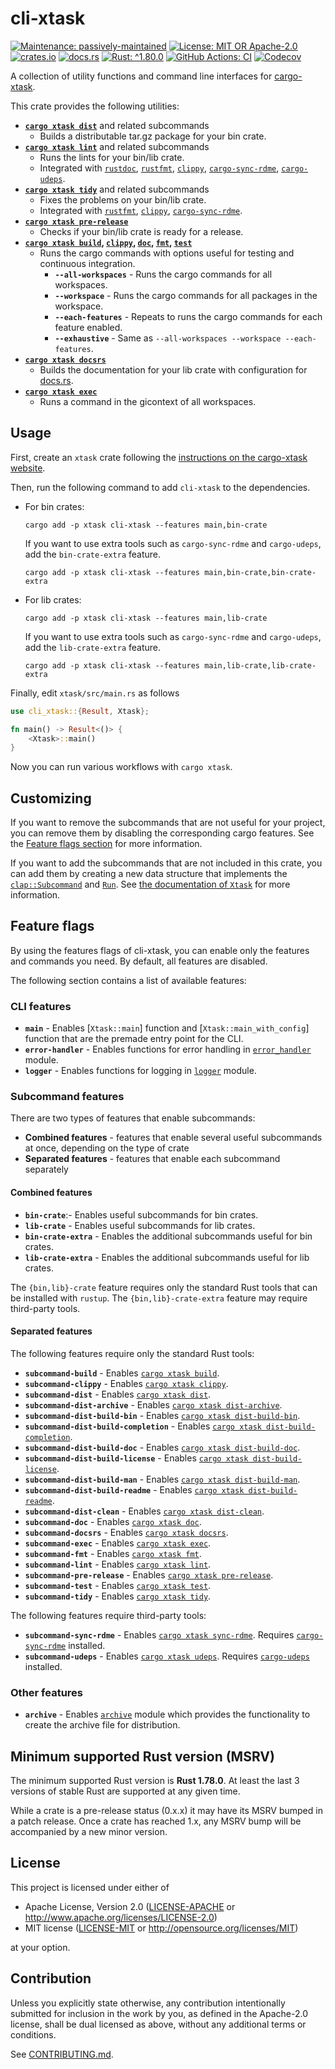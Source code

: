 <!-- cargo-sync-rdme title [[ -->
# cli-xtask
<!-- cargo-sync-rdme ]] -->
<!-- cargo-sync-rdme badge [[ -->
[![Maintenance: passively-maintained](https://img.shields.io/badge/maintenance-passively--maintained-yellowgreen.svg?style=flat-square)](https://doc.rust-lang.org/cargo/reference/manifest.html#the-badges-section)
[![License: MIT OR Apache-2.0](https://img.shields.io/crates/l/cli-xtask.svg?style=flat-square)](#license)
[![crates.io](https://img.shields.io/crates/v/cli-xtask.svg?logo=rust&style=flat-square)](https://crates.io/crates/cli-xtask)
[![docs.rs](https://img.shields.io/docsrs/cli-xtask.svg?logo=docs.rs&style=flat-square)](https://docs.rs/cli-xtask)
[![Rust: ^1.80.0](https://img.shields.io/badge/rust-^1.80.0-93450a.svg?logo=rust&style=flat-square)](https://doc.rust-lang.org/cargo/reference/manifest.html#the-rust-version-field)
[![GitHub Actions: CI](https://img.shields.io/github/actions/workflow/status/gifnksm/cli-xtask/ci.yml.svg?label=CI&logo=github&style=flat-square)](https://github.com/gifnksm/cli-xtask/actions/workflows/ci.yml)
[![Codecov](https://img.shields.io/codecov/c/github/gifnksm/cli-xtask.svg?label=codecov&logo=codecov&style=flat-square)](https://codecov.io/gh/gifnksm/cli-xtask)
<!-- cargo-sync-rdme ]] -->
<!-- cargo-sync-rdme rustdoc [[ -->
A collection of utility functions and command line interfaces for
[cargo-xtask].

This crate provides the following utilities:

* **[`cargo xtask dist`]** and related subcommands
  * Builds a distributable tar.gz package for your bin crate.
* **[`cargo xtask lint`]** and related subcommands
  * Runs the lints for your bin/lib crate.
  * Integrated with [`rustdoc`], [`rustfmt`], [`clippy`],
    [`cargo-sync-rdme`], [`cargo-udeps`].
* **[`cargo xtask tidy`]** and related subcommands
  * Fixes the problems on your bin/lib crate.
  * Integrated with  [`rustfmt`], [`clippy`], [`cargo-sync-rdme`].
* **[`cargo xtask pre-release`]**
  * Checks if your bin/lib crate is ready for a release.
* **[`cargo xtask build`], [`clippy`][`cargo xtask clippy`], [`doc`][`cargo xtask doc`], [`fmt`][`cargo xtask fmt`], [`test`][`cargo xtask test`]**
  * Runs the cargo commands with options useful for testing and continuous
    integration.
    * **`--all-workspaces`** - Runs the cargo commands for all workspaces.
    * **`--workspace`** - Runs the cargo commands for all packages in the
      workspace.
    * **`--each-features`** - Repeats to runs the cargo commands for each
      feature enabled.
    * **`--exhaustive`** - Same as `--all-workspaces --workspace --each-features`.
* **[`cargo xtask docsrs`]**
  * Builds the documentation for your lib crate with configuration for
    [docs.rs].
* **[`cargo xtask exec`]**
  * Runs a command in the gicontext of all workspaces.

## Usage

First, create an `xtask` crate following the [instructions on the
cargo-xtask website][xtask-setup].

Then, run the following command to add `cli-xtask` to the dependencies.

* For bin crates:
  
  ````console
  cargo add -p xtask cli-xtask --features main,bin-crate
  ````
  
  If you want to use extra tools such as `cargo-sync-rdme` and `cargo-udeps`, add the `bin-crate-extra` feature.
  
  ````console
  cargo add -p xtask cli-xtask --features main,bin-crate,bin-crate-extra
  ````

* For lib crates:
  
  ````console
  cargo add -p xtask cli-xtask --features main,lib-crate
  ````
  
  If you want to use extra tools such as `cargo-sync-rdme` and `cargo-udeps`, add the `lib-crate-extra` feature.
  
  ````console
  cargo add -p xtask cli-xtask --features main,lib-crate,lib-crate-extra
  ````

Finally, edit `xtask/src/main.rs` as follows

````rust
use cli_xtask::{Result, Xtask};

fn main() -> Result<()> {
    <Xtask>::main()
}
````

Now you can run various workflows with `cargo xtask`.

## Customizing

If you want to remove the subcommands that are not useful for your project,
you can remove them by disabling the corresponding cargo features.
See the [Feature flags section](#feature-flags) for more information.

If you want to add the subcommands that are not included in this crate,
you can add them by creating a new data structure that implements the
[`clap::Subcommand`](https://docs.rs/clap_builder/4.5.46/clap_builder/derive/trait.Subcommand.html) and [`Run`](https://docs.rs/cli-xtask/latest/cli_xtask/trait.Run.html).
See [the documentation of `Xtask`](https://docs.rs/cli-xtask/latest/cli_xtask/command/struct.Xtask.html) for more
information.

## Feature flags

By using the features flags of cli-xtask, you can enable only the features
and commands you need. By default, all features are disabled.

The following section contains a list of available features:

### CLI features

* **`main`** - Enables \[`Xtask::main`\] function and
  \[`Xtask::main_with_config`\] function that are the premade entry point for
  the CLI.
* **`error-handler`** - Enables functions for error handling in
  [`error_handler`](https://docs.rs/cli-xtask/latest/cli_xtask/error_handler/index.html) module.
* **`logger`** - Enables functions for logging in [`logger`](https://docs.rs/cli-xtask/latest/cli_xtask/logger/index.html) module.

### Subcommand features

There are two types of features that enable subcommands:

* **Combined features** - features that enable several useful subcommands at
  once, depending on the type of crate
* **Separated features** - features that enable each subcommand separately

#### Combined features

* **`bin-crate`**:- Enables useful subcommands for bin crates.
* **`lib-crate`** - Enables useful subcommands for lib crates.
* **`bin-crate-extra`** - Enables the additional subcommands useful for bin
  crates.
* **`lib-crate-extra`** - Enables the additional subcommands useful for lib
  crates.

The `{bin,lib}-crate` feature requires only the standard Rust tools that can
be installed with `rustup`. The `{bin,lib}-crate-extra` feature may require
third-party tools.

#### Separated features

The following features require only the standard Rust tools:

* **`subcommand-build`** - Enables [`cargo xtask build`].
* **`subcommand-clippy`** - Enables [`cargo xtask clippy`].
* **`subcommand-dist`** - Enables [`cargo xtask dist`].
* **`subcommand-dist-archive`** - Enables [`cargo xtask dist-archive`].
* **`subcommand-dist-build-bin`** - Enables [`cargo xtask dist-build-bin`].
* **`subcommand-dist-build-completion`** - Enables [`cargo xtask dist-build-completion`].
* **`subcommand-dist-build-doc`** - Enables [`cargo xtask dist-build-doc`].
* **`subcommand-dist-build-license`** - Enables [`cargo xtask dist-build-license`].
* **`subcommand-dist-build-man`** - Enables [`cargo xtask dist-build-man`].
* **`subcommand-dist-build-readme`** - Enables [`cargo xtask dist-build-readme`].
* **`subcommand-dist-clean`** - Enables [`cargo xtask dist-clean`].
* **`subcommand-doc`** - Enables [`cargo xtask doc`].
* **`subcommand-docsrs`** - Enables [`cargo xtask docsrs`].
* **`subcommand-exec`** - Enables [`cargo xtask exec`].
* **`subcommand-fmt`** - Enables [`cargo xtask fmt`].
* **`subcommand-lint`** - Enables [`cargo xtask lint`].
* **`subcommand-pre-release`** - Enables [`cargo xtask pre-release`].
* **`subcommand-test`** - Enables [`cargo xtask test`].
* **`subcommand-tidy`** - Enables [`cargo xtask tidy`].

The following features require third-party tools:

* **`subcommand-sync-rdme`** - Enables [`cargo xtask sync-rdme`]. Requires
  [`cargo-sync-rdme`] installed.
* **`subcommand-udeps`** - Enables [`cargo xtask udeps`]. Requires
  [`cargo-udeps`] installed.

### Other features

* **`archive`** - Enables [`archive`](https://docs.rs/cli-xtask/latest/cli_xtask/archive/index.html) module which provides the
  functionality to create the archive file for distribution.

## Minimum supported Rust version (MSRV)

The minimum supported Rust version is **Rust 1.78.0**.
At least the last 3 versions of stable Rust are supported at any given time.

While a crate is a pre-release status (0.x.x) it may have its MSRV bumped in
a patch release. Once a crate has reached 1.x, any MSRV bump will be
accompanied by a new minor version.

## License

This project is licensed under either of

* Apache License, Version 2.0 ([LICENSE-APACHE] or <http://www.apache.org/licenses/LICENSE-2.0>)
* MIT license ([LICENSE-MIT] or <http://opensource.org/licenses/MIT>)

at your option.

## Contribution

Unless you explicitly state otherwise, any contribution intentionally
submitted for inclusion in the work by you, as defined in the Apache-2.0
license, shall be dual licensed as above, without any additional terms or
conditions.

See [CONTRIBUTING.md].

[cargo-xtask]: https://github.com/matklad/cargo-xtask
[`cargo xtask dist`]: https://docs.rs/cli-xtask/latest/cli_xtask/subcommand/dist/struct.Dist.html
[`cargo xtask lint`]: https://docs.rs/cli-xtask/latest/cli_xtask/subcommand/lint/struct.Lint.html
[`rustdoc`]: https://doc.rust-lang.org/rustdoc/what-is-rustdoc.html
[`rustfmt`]: https://github.com/rust-lang/rustfmt
[`clippy`]: https://github.com/rust-lang/rust-clippy
[`cargo-sync-rdme`]: https://github.com/gifnksm/cargo-sync-rdme
[`cargo-udeps`]: https://github.com/est31/cargo-udeps
[`cargo xtask tidy`]: https://docs.rs/cli-xtask/latest/cli_xtask/subcommand/tidy/struct.Tidy.html
[`cargo xtask pre-release`]: https://docs.rs/cli-xtask/latest/cli_xtask/subcommand/pre_release/struct.PreRelease.html
[`cargo xtask build`]: https://docs.rs/cli-xtask/latest/cli_xtask/subcommand/build/struct.Build.html
[`cargo xtask clippy`]: https://docs.rs/cli-xtask/latest/cli_xtask/subcommand/clippy/struct.Clippy.html
[`cargo xtask doc`]: https://docs.rs/cli-xtask/latest/cli_xtask/subcommand/doc/struct.Doc.html
[`cargo xtask fmt`]: https://docs.rs/cli-xtask/latest/cli_xtask/subcommand/fmt/struct.Fmt.html
[`cargo xtask test`]: https://docs.rs/cli-xtask/latest/cli_xtask/subcommand/test/struct.Test.html
[`cargo xtask docsrs`]: https://docs.rs/cli-xtask/latest/cli_xtask/subcommand/docsrs/struct.Docsrs.html
[docs.rs]: https://docs.rs/
[`cargo xtask exec`]: https://docs.rs/cli-xtask/latest/cli_xtask/subcommand/exec/struct.Exec.html
[xtask-setup]: https://github.com/matklad/cargo-xtask#defining-xtasks
[`cargo xtask dist-archive`]: https://docs.rs/cli-xtask/latest/cli_xtask/subcommand/dist_archive/struct.DistArchive.html
[`cargo xtask dist-build-bin`]: https://docs.rs/cli-xtask/latest/cli_xtask/subcommand/dist_build_bin/struct.DistBuildBin.html
[`cargo xtask dist-build-completion`]: https://docs.rs/cli-xtask/latest/cli_xtask/subcommand/dist_build_completion/struct.DistBuildCompletion.html
[`cargo xtask dist-build-doc`]: https://docs.rs/cli-xtask/latest/cli_xtask/subcommand/dist_build_doc/struct.DistBuildDoc.html
[`cargo xtask dist-build-license`]: https://docs.rs/cli-xtask/latest/cli_xtask/subcommand/dist_build_license/struct.DistBuildLicense.html
[`cargo xtask dist-build-man`]: https://docs.rs/cli-xtask/latest/cli_xtask/subcommand/dist_build_man/struct.DistBuildMan.html
[`cargo xtask dist-build-readme`]: https://docs.rs/cli-xtask/latest/cli_xtask/subcommand/dist_build_readme/struct.DistBuildReadme.html
[`cargo xtask dist-clean`]: https://docs.rs/cli-xtask/latest/cli_xtask/subcommand/dist_clean/struct.DistClean.html
[`cargo xtask sync-rdme`]: https://docs.rs/cli-xtask/latest/cli_xtask/subcommand/sync_rdme/struct.SyncRdme.html
[`cargo xtask udeps`]: https://docs.rs/cli-xtask/latest/cli_xtask/subcommand/udeps/struct.Udeps.html
[LICENSE-APACHE]: https://github.com/gifnksm/cli-xtask/blob/main/LICENSE-APACHE
[LICENSE-MIT]: https://github.com/gifnksm/cli-xtask/blob/main/LICENSE-MIT
[CONTRIBUTING.md]: https://github.com/gifnksm/cli-xtask/blob/main/CONTRIBUTING.md
<!-- cargo-sync-rdme ]] -->
